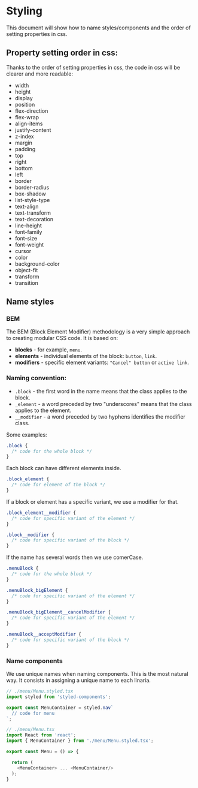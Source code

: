 # Styling

This document will show how to name styles/components and the order of setting properties in css.

## Property setting order in css:

Thanks to the order of setting properties in css, the code in css will be clearer and more readable:

- width
- height
- display
- position
- flex-direction
- flex-wrap
- align-items
- justify-content
- z-index
- margin
- padding
- top
- right
- bottom
- left
- border
- border-radius
- box-shadow
- list-style-type
- text-align
- text-transform
- text-decoration
- line-height
- font-family
- font-size
- font-weight
- cursor
- color
- background-color
- object-fit
- transform
- transition

## Name styles

### BEM

The BEM (Block Element Modifier) methodology is a very simple approach to creating modular CSS code. It is based on:

- **blocks** - for example, ```menu```.
- **elements** - individual elements of the block: ```button```, ```link```.
- **modifiers** - specific element variants: ```"Cancel" button``` or ```active link```.

### Naming convention:

- ```.block``` - the first word in the name means that the class applies to the block.
- ```_element``` - a word preceded by two "underscores" means that the class applies to the element.
- ```__modifier``` - a word preceded by two hyphens identifies the modifier class.

Some examples:

```css
.block {
  /* code for the whole block */
}
```

Each block can have different elements inside.

```css
.block_element {
  /* code for element of the block */
}
```

If a block or element has a specific variant, we use a modifier for that.

```css
.block_element__modifier {
  /* code for specific variant of the element */
}

.block__modifier {
  /* code for specific variant of the block */
}
```

If the name has several words then we use comerCase.

```css
.menuBlock {
  /* code for the whole block */
}

.menuBlock_bigElement {
  /* code for specific variant of the element */
}

.menuBlock_bigElement__cancelModifier {
  /* code for specific variant of the element */
}

.menuBlock__acceptModifier {
  /* code for specific variant of the block */
}
```

### Name components

We use unique names when naming components. This is the most natural way. It consists in assigning a unique name to each linaria.

```javascript
// ./menu/Menu.styled.tsx
import styled from 'styled-components';

export const MenuContainer = styled.nav`
  // code for menu
`;

// ./menu/Menu.tsx
import React from 'react';
import { MenuContainer } from './menu/Menu.styled.tsx';

export const Menu = () => {

  return (
    <MenuContainer> ... <MenuContainer/>
  );
}
```
